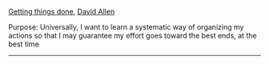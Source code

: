 [Getting things done](https://ia902906.us.archive.org/34/items/getting-things-done-by-david-allen/Getting%20Things%20Done%20by%20David%20Allen.pdf), [David Allen](/people/p.allen-david.md)

Purpose: Universally, I want to learn a systematic way of organizing my actions so that I may guarantee my effort goes toward the best ends, at the best time

---

